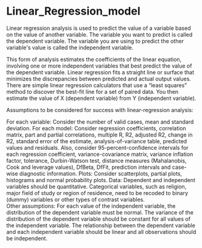 # Linear_Regression_model


Linear regression analysis is used to predict the value of a variable based on the value of another variable. The variable you want to predict is called the dependent variable. The variable you are using to predict the other variable's value is called the independent variable.

This form of analysis estimates the coefficients of the linear equation, involving one or more independent variables that best predict the value of the dependent variable. Linear regression fits a straight line or surface that minimizes the discrepancies between predicted and actual output values. There are simple linear regression calculators that use a “least squares” method to discover the best-fit line for a set of paired data. You then estimate the value of X (dependent variable) from Y (independent variable).

Assumptions to be considered for success with linear-regression analysis:

For each variable: Consider the number of valid cases, mean and standard deviation. 
For each model: Consider regression coefficients, correlation matrix, part and partial correlations, multiple R, R2, adjusted R2, change in R2, standard error of the estimate, analysis-of-variance table, predicted values and residuals. Also, consider 95-percent-confidence intervals for each regression coefficient, variance-covariance matrix, variance inflation factor, tolerance, Durbin-Watson test, distance measures (Mahalanobis, Cook and leverage values), DfBeta, DfFit, prediction intervals and case-wise diagnostic information. 
Plots: Consider scatterplots, partial plots, histograms and normal probability plots.
Data: Dependent and independent variables should be quantitative. Categorical variables, such as religion, major field of study or region of residence, need to be recoded to binary (dummy) variables or other types of contrast variables.  
Other assumptions: For each value of the independent variable, the distribution of the dependent variable must be normal. The variance of the distribution of the dependent variable should be constant for all values of the independent variable. The relationship between the dependent variable and each independent variable should be linear and all observations should be independent.
